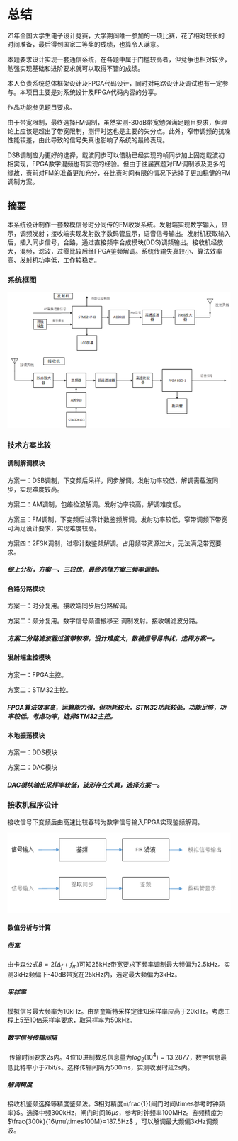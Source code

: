 # 总结

21年全国大学生电子设计竞赛，大学期间唯一参加的一项比赛，花了相对较长的时间准备，最后得到国家二等奖的成绩，也算令人满意。

本题要求设计实现一套通信系统，在各题中属于门槛较高者，但竞争也相对较少，勉强实现基础和进阶要求就可以取得不错的成绩。

本人负责系统总体框架设计及FPGA代码设计，同时对电路设计及调试也有一定参与。本项目主要是对系统设计及FPGA代码内容的分享。

作品功能参见题目要求。

由于带宽限制，最终选择FM调制，虽然实测-30dB带宽勉强满足题目要求，但理论上应该是超出了带宽限制，测评时这也是主要的失分点。此外，窄带调频的抗噪性能较差，由此导致的信号失真也影响了系统的最终表现。

DSB调制应为更好的选择，载波同步可以借助已经实现的帧同步加上固定载波初相实现，FPGA数字混频也有实现的经验。但由于往届赛题对FM调制涉及更多的缘故，赛前对FM的准备更加充分，在比赛时间有限的情况下选择了更加稳健的FM调制方案。



## 摘要

本系统设计制作一套数模信号时分同传的FM收发系统。发射端实现数字输入，显示，调频发射；接收端实现发射数字数码管显示，语音信号输出。发射机获取输入后，插入同步信号，合路，通过直接频率合成模块(DDS)调频输出。接收机经放大，混频，滤波，过零比较后经FPGA鉴频解调。系统传输失真较小、算法效率高、发射机功率低，工作较稳定。



### 系统框图

![p1](./images/p1.png)



### 技术方案比较

#### 调制解调模块

方案一：DSB调制，下变频后采样，同步解调。发射功率较低，解调需载波同步，实现难度较高。

方案二：AM调制，包络检波解调。发射功率较高，解调难度低。

方案三：FM调制，下变频后过零计数鉴频解调。发射功率较低，窄带调频下带宽可满足设计要求，实现难度较高。

方案四：2FSK调制，过零计数鉴频解调。占用频带资源过大，无法满足带宽要求。

##### 综上分析，方案一、三较优，最终选择方案三频率调制。



#### 合路分路模块

方案一：时分复用。接收端同步后分路解调。

方案二：频分复用。数字信号频谱搬移至  调制发射。接收端滤波分路。

##### 方案二分路滤波器过渡带较窄，设计难度大，数模信号易串扰，选择方案一。



#### 发射端主控模块

方案一：FPGA主控。

方案二：STM32主控。

##### FPGA算法效率高，运算能力强，但功耗较大。STM32功耗较低，功能足够，功率较低。考虑功率，选择STM32主控。



#### 本地振荡模块

方案一：DDS模块

方案二：DAC模块

##### DAC模块输出采样率较低，波形存在失真，选择方案一。



### 接收机程序设计

接收信号下变频后由高速比较器转为数字信号输入FPGA实现鉴频解调。

![p2](./images/p2.png)





#### 数值分析与计算

##### 带宽

由卡森公式$B=2(\Delta_f+f_m)$可知25kHz带宽要求下频率调制最大频偏为2.5kHz。实测3kHz频偏下-40dB带宽在25kHz内，选定最大频偏为3kHz。

##### 采样率

模拟信号最大频率为10kHz。由奈奎斯特采样定律知采样率应高于20kHz。考虑工程上5至10倍采样率要求，取采样率为50kHz。

##### 数字信号传输间隔

​    传输时间要求2s内。4位10进制数总信息量为$log_2(10^4)=13.2877$，数字信息最低比特率小于7bit/s。选择传输间隔为500ms，实测收发时延2s内。

##### 解调精度

  接收机鉴频选择等精度鉴频法。$相对精度=\frac{1}{闸门时间\times参考时钟频率}$。选择中频300kHz，闸门时间$16\mu s$，参考时钟频率100MHz。鉴频精度为$\frac{300k}{16\mu\times100M}=187.5Hz$ ，可以解调最大频偏3kHz调频波。
